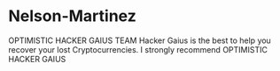 # Nelson-Martinez
OPTIMISTIC HACKER GAIUS TEAM  Hacker Gaius is the best to help you recover your lost Cryptocurrencies. I strongly recommend OPTIMISTIC HACKER GAIUS
